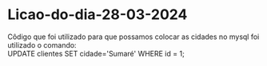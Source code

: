 # Licao-do-dia-28-03-2024

Côdigo que foi utilizado para que possamos colocar as cidades no mysql foi utilizado o comando: <br>
UPDATE clientes SET cidade='Sumaré' WHERE id = 1;

